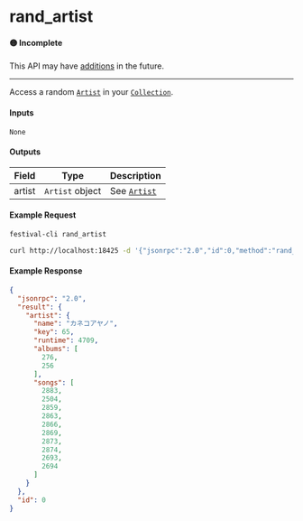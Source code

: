 # rand_artist

#### 🟡 Incomplete
This API may have [additions](/api-stability/marker.md) in the future.

---

Access a random [`Artist`](/common-objects/artist.md) in your [`Collection`](/common-objects/collection.md).

#### Inputs

`None`

#### Outputs

| Field  | Type            | Description |
|--------|-----------------|-------------|
| artist | `Artist` object | See [`Artist`](/common-objects/artist.md)

#### Example Request
```bash
festival-cli rand_artist
```
```bash
curl http://localhost:18425 -d '{"jsonrpc":"2.0","id":0,"method":"rand_artist"}'
```

#### Example Response
```json
{
  "jsonrpc": "2.0",
  "result": {
    "artist": {
      "name": "カネコアヤノ",
      "key": 65,
      "runtime": 4709,
      "albums": [
        276,
        256
      ],
      "songs": [
        2883,
        2504,
        2859,
        2863,
        2866,
        2869,
        2873,
        2874,
        2693,
        2694
      ]
    }
  },
  "id": 0
}
```
